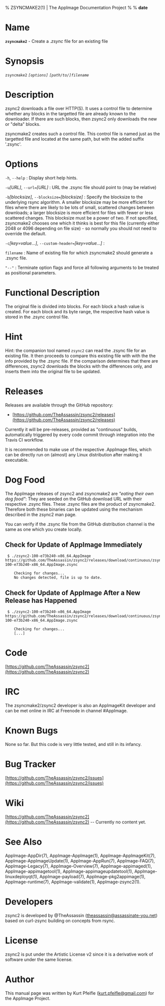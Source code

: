 % ZSYNCMAKE2(1) | The AppImage Documentation Project
%
% __date__

<!-- Generate man, HTML, EPUB or PDF output like so:

    DATE=$(date "+%Y-%m-%d")
    VERSION=0.0.1
    # replace line 5 in this file, above: $DATE instead of '__date__'
    pandoc AppImage-zsyncmake2-manpage.md -o AppImage-zsyncmake2.man  -s -f markdown -t man   -V footer:"Manual Page Version $VERSION, $DATE"
    pandoc AppImage-zsyncmake2-manpage.md -o AppImage-zsyncmake2.pdf  -s -f markdown -t latex -V footer:"Manual Page Version $VERSION" -V geometry:"margin=2.0cm, paperwidth=595pt, paperheight=297mm" \
                                                                  -H fancyheaderfooter.tex \-\-toc -V classoption:"twoside"

    pandoc AppImage-zsyncmake2-manpage.md -o AppImage-zsyncmake2.html -s -f markdown -t html
    pandoc AppImage-zsyncmake2-manpage.md -o AppImage-zsyncmake2.epub -s -f markdown -t epub3

-->


# Name

**`zsyncmake2`** - Create a *.zsync* file for an existing file


# Synopsis

`zsyncmake2` *`[options]`* *`[path/to/]filename`*


# Description

zsync2 downloads a file over HTTP(S).
It uses a control file to determine whether any blocks in the targetted file are already known to the downloader.
If there are such blocks, then zsync2 only downloads the new or "delta" blocks.

zsyncmake2 creates such a control file.
This control file is named just as the targetted file and located at the same path, but with the added suffix '.zsync'.


# Options

`-h`, `--help`
:    Display short help hints.


`-u`*[URL]*, `--url=`*[URL]*
:    URL the .zsync file should point to (may be relative)

`-b`*[blocksize]*, `--blocksize=`*[blocksize]*
:    Specify the blocksize to the underlying rsync algorithm.
     A smaller blocksize may be more efficient for files where there are likely to be lots of small, scattered changes between downloads;
     a larger blocksize is more efficient for files with fewer or less scattered changes.
     This blocksize must be a power of two.
     If not specified, zsyncmake2 chooses one which it thinks is best for this file (currently either 2048 or 4096 depending on file size) - so normally you should not need to override the default.

`-c`*[key=value...]*, `--custom-header=`*[key=value...]*
:

`filename`
:    Name of existing file for which zsyncmake2 should generate a .zsync file.

`"--"`
:    Terminate option flags and force all following arguments to be treated as positional parameters.


# Functional Description

The original file is divided into blocks.
For each block a hash value is created.
For each block and its byte range, the respective hash value is stored in the .zsync control file.


# Hint

Hint: the companion tool named `zsync2` can read the .zsync file for an existing file.
It then proceeds to compare this existing file with with the the info provided by the .zsync file.
If the comparison determines that there are differences, zsync2 downloads the blocks with the differences only, and inserts them into the original file to be updated.


# Releases

Releases are available through the GitHub repository:

* [https://github.com/TheAssassin/zsync2/releases](https://github.com/TheAssassin/zsync2/releases)

Currently it will be pre-releases, provided as "continuous" builds, automatically triggered by every code commit through integration into the Travis CI workflow.

It is recommended to make use of the respective .AppImage files, which can be directly run on (almost) any Linux distribution after making it executable.


# Dog Food

The AppImage releases of zsync2 and zsyncmake2 are *"eating their own dog food"*:
They are seeded on the GitHub download URL with their respective .zsync files.
These .zsync files are the product of zsyncmake2.
Therefore both these binaries can be updated using the mechanism described in the zsync2 man page.

You can verify if the .zsync file from the GitHub distribution channel is the same as one which you create locally.


<!--
 # Example Usage

 ## Get the AppImage

(The following example uses the first-ever released zsync2.AppImage dated "Nov 24, 2017, 02:50 PM GMT+1".
Check at [https://github.com/TheAssassin/zsync2/releases](https://github.com/TheAssassin/zsync2/releases/) for a more current link first!)

    $ wget https://github.com/TheAssassin/zsync2/releases/download/continuous/zsyncmake2-100-e73b240-x86_64.AppImage
    $ wget https://github.com/TheAssassin/zsync2/releases/download/continuous/zsyncmake2-100-e73b240-x86_64.AppImage.zsync

 ## Rename downloaded .zsync file

    $ mv ./zsyncmake2-100-e73b240-x86_64.AppImage.zsync ./zsyncmake2-100-e73b240-x86_64.AppImage.zsync.remote

 ## Set Executable Bit of AppImage

    $ chmod a+x zsyncmake2-100-e73b240-x86_64.AppImage

 ## Run the zsncmake2 AppImage to create a local version of its .zsync file

    $ ./zsyncmake2-100-e73b240-x86_64.AppImage ./zsyncmake2-100-e73b240-x86_64.AppImage

 ## Compare the .zsync.remote with the locally generated .zsync file

    $ ls -l *.zsync*
    $ md5sum *.zsync*

-->

## Check for Update of AppImage Immediately

     $ ./zsync2-100-e73b240-x86_64.AppImage https://github.com/TheAssassin/zsync2/releases/download/continuous/zsyncmake2-100-e73b240-x86_64.AppImage.zsync

        Checking for changes...
        No changes detected, file is up to date.

## Check for Update of AppImage After a New Release has Happened

     $ ./zsync2-100-e73b240-x86_64.AppImage https://github.com/TheAssassin/zsync2/releases/download/continuous/zsyncmake2-100-e73b240-x86_64.AppImage.zsync

        Checking for changes...
        [...]



<!--
 # Main Features
 # Benefits for Developers
 # Benefits for End Users
 # Scope
 # Description of Tools
 # History
 # Current and Future Work
 # Specification
 # List of available AppImage-d Software
 # Homepage
-->



# Code

[https://github.com/TheAssassin/zsync2](https://github.com/TheAssassin/zsync2)


# IRC

The zsyncmake2/zsync2 developer is also an AppImageKit developer and can be met online in IRC at Freenode in channel #AppImage.


# Known Bugs

None so far.
But this code is very little tested, and still in its infancy.


# Bug Tracker

[https://github.com/TheAssassin/zsync2/issues](https://github.com/TheAssassin/zsync2/issues)


# Wiki

[https://github.com/TheAssassin/zsync2](https://github.com/TheAssassin/zsync2) -- Currently no content yet.


# See Also

AppImage-AppDir(7),
AppImage-AppImage(1),
AppImage-AppImageKit(7),
AppImage-AppImageUpdate(1),
AppImage-AppRun(7),
AppImage-FAQ(7),
AppImage-Legacy(7),
AppImage-Overview(7),
AppImage-appimaged(1),
AppImage-appimagetool(1),
AppImage-appimageupdatetool(1),
AppImage-linuxdeployqt(1),
AppImage-payload(7),
AppImage-pkg2appimage(1),
AppImage-runtime(7),
AppImage-validate(1),
AppImage-zsync2(1).
<!-- AppImage-zsyncmake2(1). -->


# Developers

zsync2 is developed by @TheAssassin (<theassassin@assassinate-you.net>) based on curl-zsync building on concepts from rsync.


# License

zsync2 is put under the Artistic License v2 since it is a derivative work of software under the same license.

# Author

This manual page was written by Kurt Pfeifle (<kurt.pfeifle@gmail.com>) for the AppImage Project.

